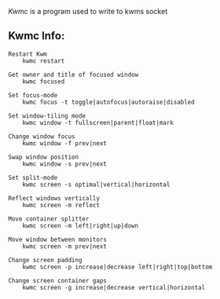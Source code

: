 *Kwmc* is a program used to write to kwms socket

## Kwmc Info:
    Restart Kwm
        kwmc restart 

    Get owner and title of focused window
        kwmc focused 

    Set focus-mode
        kwmc focus -t toggle|autofocus|autoraise|disabled

    Set window-tiling mode
        kwmc window -t fullscreen|parent|float|mark

    Change window focus
        kwmc window -f prev|next

    Swap window position
        kwmc window -s prev|next

    Set split-mode
        kwmc screen -s optimal|vertical|horizontal

    Reflect windows vertically
        kwmc screen -m reflect

    Move container splitter
        kwmc screen -m left|right|up|down

    Move window between monitors
        kwmc screen -m prev|next

    Change screen padding
        kwmc screen -p increase|decrease left|right|top|bottom 

    Change screen container gaps
        kwmc screen -g increase|decrease vertical|horizontal

